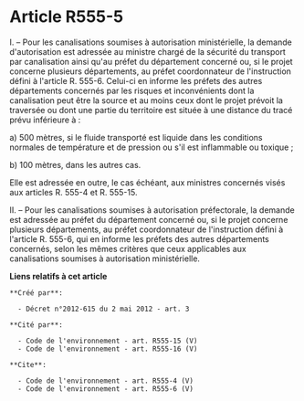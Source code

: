 # Article R555-5

I. – Pour les canalisations soumises à autorisation ministérielle, la demande d'autorisation est adressée au ministre chargé
de la sécurité du transport par canalisation ainsi qu'au préfet du département concerné ou, si le projet concerne plusieurs
départements, au préfet coordonnateur de l'instruction défini à l'article R. 555-6. Celui-ci en informe les préfets des
autres départements concernés par les risques et inconvénients dont la canalisation peut être la source et au moins ceux dont
le projet prévoit la traversée ou dont une partie du territoire est située à une distance du tracé prévu inférieure à :

a) 500 mètres, si le fluide transporté est liquide dans les conditions normales de température et de pression ou s'il est
inflammable ou toxique ;

b) 100 mètres, dans les autres cas.

Elle est adressée en outre, le cas échéant, aux ministres concernés visés aux articles R. 555-4 et R. 555-15.

II. – Pour les canalisations soumises à autorisation préfectorale, la demande est adressée au préfet du département concerné
ou, si le projet concerne plusieurs départements, au préfet coordonnateur de l'instruction défini à l'article R. 555-6, qui
en informe les préfets des autres départements concernés, selon les mêmes critères que ceux applicables aux canalisations
soumises à autorisation ministérielle.

**Liens relatifs à cet article**

	**Créé par**:

	  - Décret n°2012-615 du 2 mai 2012 - art. 3

	**Cité par**:

	  - Code de l'environnement - art. R555-15 (V)
	  - Code de l'environnement - art. R555-16 (V)

	**Cite**:

	  - Code de l'environnement - art. R555-4 (V)
	  - Code de l'environnement - art. R555-6 (V)
